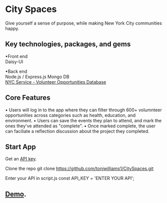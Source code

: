 # City Spaces
 
Give yourself a sense of purpose, while making New York City communities happy.

## Key technologies, packages, and gems

•Front end <br>
Daisy-UI

•Back end <br>
Node.js / Express.js
Mongo DB <br>
[NYC Service - Volunteer Opportunities Database](https://data.cityofnewyork.us/Social-Services/NYC-Service-Volunteer-Opportunities-Database/btdp-kset)

## Core Features
• Users will log in to the app where they can filter through 600+ volumnteer opportunities across categories such as health, education, and environment.
• Users can save the events they plan to attend, and mark the ones they've attended as "complete".
• Once marked complete, the user can faciliate a reflection discussion about the project they completed.

## Start App
Get an [API key](https://opendata.cityofnewyork.us/).

Clone the repo git clone https://github.com/toniwilliams1/CitySpaces.git

Enter your API in script.js const API_KEY = 'ENTER YOUR API';

## [Demo](https://luxebar.netlify.app/).

